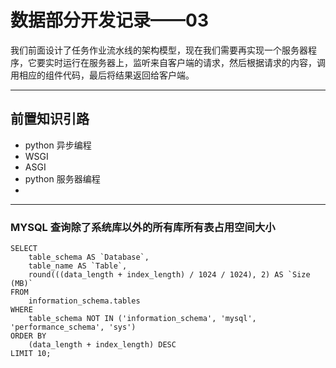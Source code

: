 # 数据部分开发记录——03

我们前面设计了任务作业流水线的架构模型，现在我们需要再实现一个服务器程序，它要实时运行在服务器上，监听来自客户端的请求，然后根据请求的内容，调用相应的组件代码，最后将结果返回给客户端。

---

## 前置知识引路

- python 异步编程
- WSGI
- ASGI
- python 服务器编程
- 

---

### MYSQL 查询除了系统库以外的所有库所有表占用空间大小

```mysql
SELECT 
    table_schema AS `Database`,
    table_name AS `Table`,
    round(((data_length + index_length) / 1024 / 1024), 2) AS `Size (MB)`
FROM 
    information_schema.tables
WHERE 
    table_schema NOT IN ('information_schema', 'mysql', 'performance_schema', 'sys')
ORDER BY 
    (data_length + index_length) DESC
LIMIT 10;
```